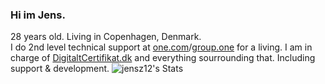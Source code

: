 ### Hi im Jens.
28 years old. Living in Copenhagen, Denmark.</br>
I do 2nd level technical support at [one.com](https://one.com)/[group.one](https://group.one) for a living.
I am in charge of [DigitaltCertifikat.dk](https://digitaltcertifikat.dk) and everything sourrounding that. Including support & development.
</brS>
![jensz12's Stats](https://github-readme-stats.vercel.app/api?username=jensz12&theme=dark&show_icons=true&hide_border=true&count_private=true)
